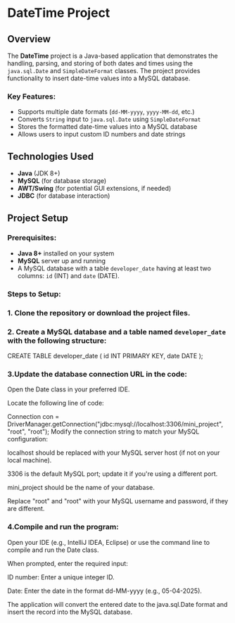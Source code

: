 # DateTime Project

## Overview

The **DateTime** project is a Java-based application that demonstrates the handling, parsing, and storing of both dates and times using the `java.sql.Date` and `SimpleDateFormat` classes. The project provides functionality to insert date-time values into a MySQL database.

### Key Features:
- Supports multiple date formats (`dd-MM-yyyy`, `yyyy-MM-dd`, etc.)
- Converts `String` input to `java.sql.Date` using `SimpleDateFormat`
- Stores the formatted date-time values into a MySQL database
- Allows users to input custom ID numbers and date strings

## Technologies Used
- **Java** (JDK 8+)
- **MySQL** (for database storage)
- **AWT/Swing** (for potential GUI extensions, if needed)
- **JDBC** (for database interaction)

## Project Setup

### Prerequisites:
- **Java 8+** installed on your system
- **MySQL** server up and running
- A MySQL database with a table `developer_date` having at least two columns: `id` (INT) and `date` (DATE).

### Steps to Setup:
### 1. Clone the repository or download the project files.
   
### 2. Create a MySQL database and a table named `developer_date` with the following structure: 
CREATE TABLE developer_date (
    id INT PRIMARY KEY,
    date DATE
);

### 3.Update the database connection URL in the code:

Open the Date class in your preferred IDE.

Locate the following line of code:

Connection con = DriverManager.getConnection("jdbc:mysql://localhost:3306/mini_project", "root", "root");
Modify the connection string to match your MySQL configuration:

localhost should be replaced with your MySQL server host (if not on your local machine).

3306 is the default MySQL port; update it if you're using a different port.

mini_project should be the name of your database.

Replace "root" and "root" with your MySQL username and password, if they are different.



### 4.Compile and run the program:

Open your IDE (e.g., IntelliJ IDEA, Eclipse) or use the command line to compile and run the Date class.

When prompted, enter the required input:

ID number: Enter a unique integer ID.

Date: Enter the date in the format dd-MM-yyyy (e.g., 05-04-2025).

The application will convert the entered date to the java.sql.Date format and insert the record into the MySQL database.



